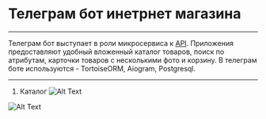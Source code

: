 # Телеграм бот инетрнет магазина
---
Телеграм бот выступает в роли микросервиса к [API](https://github.com/Kyle-krn/TelegramShop). Приложения предоставляют удобный вложенный каталог товаров, 
поиск по атрибутам, карточки товаров с несколькими фото и корзину. В телеграм боте используются - TortoiseORM, Aiogram, Postgresql.

---
1. Каталог 
![Alt Text](https://s8.gifyu.com/images/17d1b127ec216822b.gif)


![Alt Text](https://s10.gifyu.com/images/list_product_category_create_all.gif)
